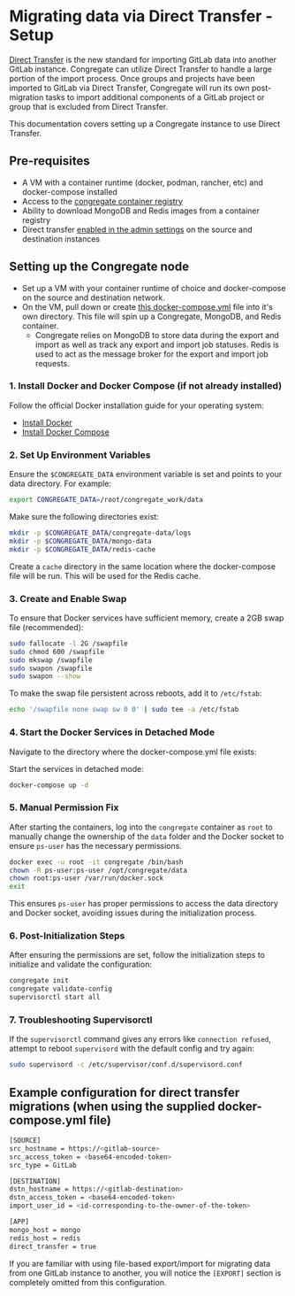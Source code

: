 # Migrating data via Direct Transfer - Setup

[Direct Transfer](https://docs.gitlab.com/ee/api/bulk_imports.html) is the new standard for importing GitLab data into another GitLab instance. Congregate can utilize Direct Transfer to handle a large portion of the import process. Once groups and projects have been imported to GitLab via Direct Transfer, Congregate will run its own post-migration tasks to import additional components of a GitLab project or group that is excluded from Direct Transfer.

This documentation covers setting up a Congregate instance to use Direct Transfer.

## Pre-requisites

- A VM with a container runtime (docker, podman, rancher, etc) and docker-compose installed
- Access to the [congregate container registry](https://gitlab.com/gitlab-org/professional-services-automation/tools/migration/congregate/container_registry/2394823)
- Ability to download MongoDB and Redis images from a container registry
- Direct transfer [enabled in the admin settings](https://docs.gitlab.com/ee/administration/settings/import_and_export_settings.html#configure-allowed-import-sources) on the source and destination instances

## Setting up the Congregate node

- Set up a VM with your container runtime of choice and docker-compose on the source and destination network.
- On the VM, pull down or create [this docker-compose.yml](https://gitlab.com/gitlab-org/professional-services-automation/tools/migration/congregate/-/blob/master/docker/release/docker-compose.yml) file into it's own directory. This file will spin up a Congregate, MongoDB, and Redis container.
  - Congregate relies on MongoDB to store data during the export and import as well as track any export and import job statuses. Redis is used to act as the message broker for the export and import job requests.

### 1. Install Docker and Docker Compose (if not already installed)

Follow the official Docker installation guide for your operating system:

- [Install Docker](https://docs.docker.com/get-docker/)
- [Install Docker Compose](https://docs.docker.com/compose/install/)

### 2. Set Up Environment Variables

Ensure the `$CONGREGATE_DATA` environment variable is set and points to your data directory. For example:

```bash
export CONGREGATE_DATA=/root/congregate_work/data
```

Make sure the following directories exist:

```bash
mkdir -p $CONGREGATE_DATA/congregate-data/logs
mkdir -p $CONGREGATE_DATA/mongo-data
mkdir -p $CONGREGATE_DATA/redis-cache
```

Create a `cache` directory in the same location where the docker-compose file will be run. This will be used for the Redis cache.

### 3. Create and Enable Swap

To ensure that Docker services have sufficient memory, create a 2GB swap file (recommended):

```bash
sudo fallocate -l 2G /swapfile
sudo chmod 600 /swapfile
sudo mkswap /swapfile
sudo swapon /swapfile
sudo swapon --show
```

To make the swap file persistent across reboots, add it to `/etc/fstab`:

```bash
echo '/swapfile none swap sw 0 0' | sudo tee -a /etc/fstab
```

### 4. Start the Docker Services in Detached Mode

Navigate to the directory where the docker-compose.yml file exists:

Start the services in detached mode:

```bash
docker-compose up -d
```

### 5. Manual Permission Fix

After starting the containers, log into the `congregate` container as `root` to manually change the ownership of the `data` folder and the Docker socket to ensure `ps-user` has the necessary permissions.

```bash
docker exec -u root -it congregate /bin/bash
chown -R ps-user:ps-user /opt/congregate/data
chown root:ps-user /var/run/docker.sock
exit
```

This ensures `ps-user` has proper permissions to access the data directory and Docker socket, avoiding issues during the initialization process.

### 6. Post-Initialization Steps

After ensuring the permissions are set, follow the initialization steps to initialize and validate the configuration:

```bash
congregate init
congregate validate-config
supervisorctl start all
```

### 7. Troubleshooting Supervisorctl

If the `supervisorctl` command gives any errors like `connection refused`, attempt to reboot `supervisord` with the default config and try again:

```bash
sudo supervisord -c /etc/supervisor/conf.d/supervisord.conf
```

## Example configuration for direct transfer migrations (when using the supplied docker-compose.yml file)

```bash
[SOURCE]
src_hostname = https://<gitlab-source>
src_access_token = <base64-encoded-token>
src_type = GitLab

[DESTINATION]
dstn_hostname = https://<gitlab-destination>
dstn_access_token = <base64-encoded-token>
import_user_id = <id-corresponding-to-the-owner-of-the-token>

[APP]
mongo_host = mongo
redis_host = redis
direct_transfer = true
```

If you are familiar with using file-based export/import for migrating data from one GitLab instance to another, you will notice the `[EXPORT]` section is completely omitted from this configuration.
